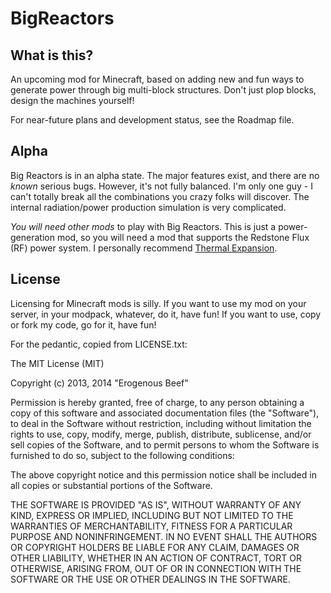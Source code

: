 BigReactors
===========

What is this?
-------------

An upcoming mod for Minecraft, based on adding new and fun ways to generate power through big multi-block structures. Don't just plop blocks, design the machines yourself!

For near-future plans and development status, see the Roadmap file.

Alpha
--------

Big Reactors is in an alpha state. The major features exist, and there are no _known_ serious bugs. However, it's not fully balanced. I'm only one guy - I can't totally break all the combinations you crazy folks will discover. The internal radiation/power production simulation is very complicated.

_You will need other mods_ to play with Big Reactors. This is just a power-generation mod, so you will need a mod that supports the Redstone Flux (RF) power system. I personally recommend [Thermal Expansion](http://teamcofh.com/thermal-expansion).

License
-------

Licensing for Minecraft mods is silly. If you want to use my mod on your server, in your modpack, whatever, do it, have fun! If you want to use, copy or fork my code, go for it, have fun!

For the pedantic, copied from LICENSE.txt:

The MIT License (MIT)

Copyright (c) 2013, 2014 "Erogenous Beef"

Permission is hereby granted, free of charge, to any person obtaining a copy
of this software and associated documentation files (the "Software"), to deal
in the Software without restriction, including without limitation the rights
to use, copy, modify, merge, publish, distribute, sublicense, and/or sell
copies of the Software, and to permit persons to whom the Software is
furnished to do so, subject to the following conditions:

The above copyright notice and this permission notice shall be included in
all copies or substantial portions of the Software.

THE SOFTWARE IS PROVIDED "AS IS", WITHOUT WARRANTY OF ANY KIND, EXPRESS OR
IMPLIED, INCLUDING BUT NOT LIMITED TO THE WARRANTIES OF MERCHANTABILITY,
FITNESS FOR A PARTICULAR PURPOSE AND NONINFRINGEMENT. IN NO EVENT SHALL THE
AUTHORS OR COPYRIGHT HOLDERS BE LIABLE FOR ANY CLAIM, DAMAGES OR OTHER
LIABILITY, WHETHER IN AN ACTION OF CONTRACT, TORT OR OTHERWISE, ARISING FROM,
OUT OF OR IN CONNECTION WITH THE SOFTWARE OR THE USE OR OTHER DEALINGS IN
THE SOFTWARE.
